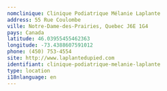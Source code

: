 ```yaml
---
nomclinique: Clinique Podiatrique Mélanie Laplante
address: 55 Rue Coulombe
ville: Notre-Dame-des-Prairies, Quebec J6E 1G4
pays: Canada
latitude: 46.03955455462363
longitude: -73.4388607591012
phone: (450) 753-4554
site: http://www.laplantedupied.com
identifiant: clinique-podiatrique-melanie-laplante
type: location
i18nlanguage: en
---
```

